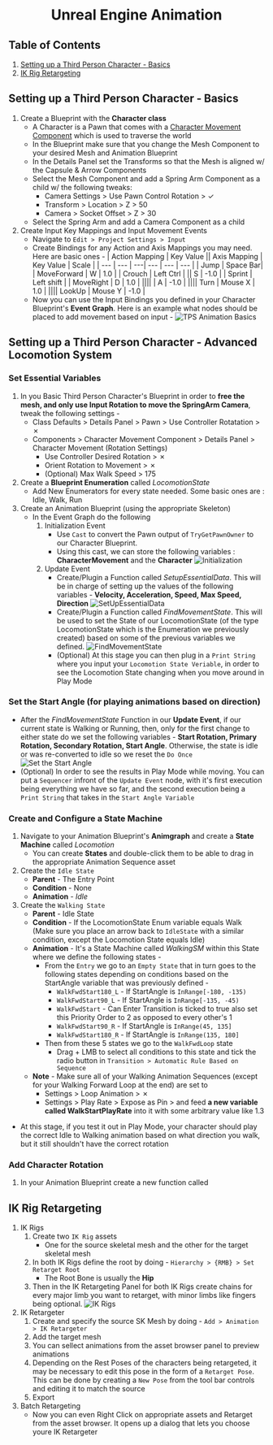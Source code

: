 <h1 style="text-align: center;"> Unreal Engine Animation </h1>

## Table of Contents
1. [Setting up a Third Person Character - Basics]()
2. [IK Rig Retargeting](#ik-rig-retargeting)

## Setting up a Third Person Character - Basics
1. Create a Blueprint with the **Character class**
    - A Character is a Pawn that comes with a [Character Movement Component](https://docs.unrealengine.com/4.27/en-US/InteractiveExperiences/Networking/CharacterMovementComponent/) which is used to traverse the world
    - In the Blueprint make sure that you change the Mesh Component to your desired Mesh and Animation Blueprint
    - In the Details Panel set the Transforms so that the Mesh is aligned w/ the Capsule & Arrow Components
    - Select the Mesh Component and add a Spring Arm Component as a child w/ the following tweaks:
        - Camera Settings > Use Pawn Control Rotation > &check;
        - Transform > Location > Z > 50
        - Camera > Socket Offset > Z > 30
    - Select the Spring Arm and add a Camera Component as a child
2. Create Input Key Mappings and Input Movement Events
    - Navigate to `Edit > Project Settings > Input`
    - Create Bindings for any Action and Axis Mappings you may need. Here are basic ones -
        | Action Mapping | Key Value || Axis Mapping | Key Value | Scale |
        | --- | --- | ---| --- | --- | --- |
        | Jump | Space Bar| | MoveForward | W | 1.0 |
        | Crouch | Left Ctrl | || S | -1.0 |
        | Sprint | Left shift | | MoveRight | D | 1.0 |
        |||| | A | -1.0 |
        |||| Turn | Mouse X | 1.0 |
        |||| LookUp | Mouse Y | -1.0 |
    -  Now you can use the Input Bindings you defined in your Character Blueprint's **Event Graph**. Here is an example what nodes should be placed to add movement based on input -
    ![TPS Animation Basics](../images/Unreal%20Engine/Animation/Setting%20Up%20a%20Third%20Person%20Character%20-%20Basics.png)

## Setting up a Third Person Character - Advanced Locomotion System

### Set Essential Variables
1. In you Basic Third Person Character's Blueprint in order to **free the mesh, and only use Input Rotation to move the SpringArm Camera**, tweak the following settings -
    - Class Defaults > Details Panel > Pawn > Use Controller Rotatation > &cross;
    - Components > Character Movement Component > Details Panel > Character Movement (Rotation Settings)
        - Use Controller Desired Rotation > &cross;
        - Orient Rotation to Movement > &cross;
        - (Optional) Max Walk Speed > 175
2. Create a **Blueprint Enumeration** called *LocomotionState* 
    - Add New Enumerators for every state needed. Some basic ones are : Idle, Walk, Run
3. Create an Animation Blueprint (using the appropriate Skeleton)
    - In the Event Graph do the following
        1. Initialization Event
            - Use `Cast` to convert the Pawn output of `TryGetPawnOwner` to our Character Blueprint.
            - Using this cast, we can store the following variables : **CharacterMovement** and the **Character**
            ![Initialization](../images/Unreal%20Engine/Animation/ThirdPerson%20AnimBP%20Initialization.png)
        2. Update Event
            - Create/Plugin a Function called *SetupEssentialData*. This will be in charge of setting up the values of the following variables - **Velocity, Acceleration, Speed, Max Speed, Direction**
            ![SetUpEssentialData](../images/Unreal%20Engine/Animation/SetupEssentialData.png)
            - Create/Plugin a Function called *FindMovementState*. This will be used to set the State of our LocomotionState (of the type LocomotionState which is the Enumeration we previously created) based on some of the previous variables we defined.
            ![FindMovementState](../images/Unreal%20Engine/Animation/FindMovementState.png)
            - (Optional) At this stage you can then plug in a `Print String` where you input your `Locomotion State Veriable`, in order to see the Locomotion State changing when you move around in Play Mode

### Set the Start Angle (for playing animations based on direction)
- After the *FindMovementState* Function in our **Update Event**, if our current state is Walking or Running, then, only for the first change to either state do we set the following variables - **Start Rotation, Primary Rotation, Secondary Rotation, Start Angle**. Otherwise, the state is idle or was re-converted to idle so we reset the `Do Once`
![Set the Start Angle](../images/Unreal%20Engine/Animation/SetTheStartAngle.png)
- (Optional) In order to see the results in Play Mode while moving. You can put a `Sequencer` infront of the `Update Event` node, with it's first execution being everything we have so far, and the second execution being a `Print String` that takes in the `Start Angle Variable`

### Create and Configure a State Machine
1. Navigate to your Animation Blueprint's **Animgraph** and create a **State Machine** called *Locomotion*
    - You can create **States** and double-click them to be able to drag in the appropriate Animation Sequence asset
2. Create the `Idle State`
    - **Parent** - The Entry Point
    - **Condition** - None
    - **Animation** - *Idle*
3. Create the `Walking State`
    - **Parent** - Idle State
    - **Condition** - If the LocomotionState Enum variable equals Walk (Make sure you place an arrow back to `IdleState` with a similar condition, except the Locomotion State equals Idle)
    - **Animation** - It's a State Machine called *WalkingSM* within this State where we define the following states - 
        - From the `Entry` we go to an `Empty State` that in turn goes to the following states depending on conditions based on the StartAngle variable that was previously defined -
            - `WalkFwdStart180_L` - If StartAngle is `InRange[-180, -135)`
            - `WalkFwdStart90_L` - If StartAngle is `InRange[-135, -45)`
            - `WalkFwdStart` - Can Enter Transition is ticked to true also set this Priority Order to 2 as opposed to every other's 1
            - `WalkFwdStart90_R` - If StartAngle is `InRange(45, 135]`
            - `WalkFwdStart180_R` - If StartAngle is `InRange(135, 180]`
        - Then from these 5 states we go to the `WalkFwdLoop` state
            - Drag + LMB to select all conditions to this state and tick the radio button in `Transition > Automatic Rule Based on Sequence`
    - **Note** - Make sure all of your Walking Animation Sequences (except for your Walking Forward Loop at the end) are set to 
        - Settings > Loop Animation > &cross;
        - Settings > Play Rate > Expose as Pin > and feed **a new variable called WalkStartPlayRate** into it with some arbitrary value like 1.3
- At this stage, if you test it out in Play Mode, your character should play the correct Idle to Walking animation based on what direction you walk, but it still shouldn't have the correct rotation

### Add Character Rotation
1. In your Animation Blueprint create a new function called 

## IK Rig Retargeting
1. IK Rigs
    1. Create two `IK Rig` assets
        - One for the source skeletal mesh and the other for the target skeletal mesh
    2. In both IK Rigs define the root by doing - `Hierarchy > {RMB} > Set Retarget Root`
        - The Root Bone is usually the **Hip**
    3. Then in the  IK Retargeting Panel for both IK Rigs create chains for every major limb you want to retarget, with minor limbs like fingers being optional.
    ![IK Rigs](../images/Unreal%20Engine/Animation/IK%20Rigs.png)
2. IK Retargeter
    1. Create and specify the source SK Mesh by doing - `Add > Animation > IK Retargeter`
    2. Add the target mesh
    3. You can sellect animations from the asset browser panel to preview animations
    4. Depending on the Rest Poses of the characters being retargeted, it may be necessary to edit this pose in the form of a `Retarget Pose`. This can be done by creating a `New Pose` from the tool bar controls and editing it to match the source
    5. Export
3. Batch Retargeting
    - Now you can even Right Click on appropriate assets and Retarget from the asset browser. It opens up a dialog that lets you choose youre IK Retargeter
